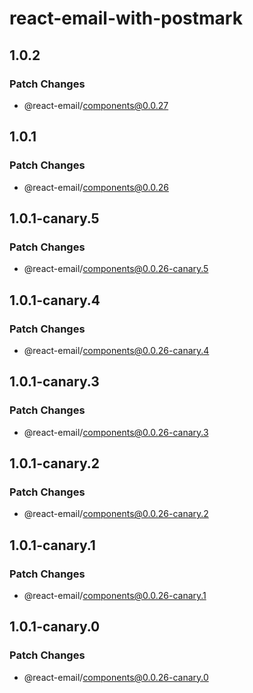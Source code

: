 # react-email-with-postmark

## 1.0.2

### Patch Changes

- @react-email/components@0.0.27

## 1.0.1

### Patch Changes

- @react-email/components@0.0.26

## 1.0.1-canary.5

### Patch Changes

- @react-email/components@0.0.26-canary.5

## 1.0.1-canary.4

### Patch Changes

- @react-email/components@0.0.26-canary.4

## 1.0.1-canary.3

### Patch Changes

- @react-email/components@0.0.26-canary.3

## 1.0.1-canary.2

### Patch Changes

- @react-email/components@0.0.26-canary.2

## 1.0.1-canary.1

### Patch Changes

- @react-email/components@0.0.26-canary.1

## 1.0.1-canary.0

### Patch Changes

- @react-email/components@0.0.26-canary.0
